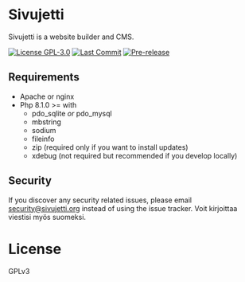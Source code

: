 # Sivujetti

Sivujetti is a website builder and CMS.

[![License GPL-3.0](https://img.shields.io/badge/license-GPLv3-green)](./LICENSE)
[![Last Commit](https://img.shields.io/github/last-commit/sivujetti/sivujetti/next)](https://github.com/sivujetti/sivujetti/commits/next/)
[![Pre-release](https://img.shields.io/github/v/release/sivujetti/sivujetti?include_prereleases&label=pre-release&logo=github)](https://github.com/sivujetti/sivujetti/releases/tag/sivujetti-0.16.1)

## Requirements

- Apache or nginx
- Php 8.1.0 >= with
    - pdo_sqlite _or_ pdo_mysql
    - mbstring
    - sodium
    - fileinfo
    - zip (required only if you want to install updates)
    - xdebug (not required but recommended if you develop locally)

## Security

If you discover any security related issues, please email security@sivujetti.org instead of using the issue tracker. Voit kirjoittaa viestisi myös suomeksi.

# License

GPLv3